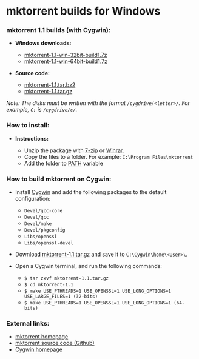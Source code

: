 mktorrent builds for Windows
============================

### mktorrent 1.1 builds (with Cygwin):

  * **Windows downloads:**
    * [mktorrent-1.1-win-32bit-build1.7z](https://github.com/q3aql/mktorrent-win/releases/download/v1.1/mktorrent-1.1-win-32bit-build1.7z)
    * [mktorrent-1.1-win-64bit-build1.7z](https://github.com/q3aql/mktorrent-win/releases/download/v1.1/mktorrent-1.1-win-64bit-build1.7z)
  
  * **Source code:**
    * [mktorrent-1.1.tar.bz2](https://github.com/q3aql/mktorrent-win/releases/download/v1.1/mktorrent-1.1.tar.bz2)
    * [mktorrent-1.1.tar.gz](https://github.com/q3aql/mktorrent-win/releases/download/v1.1/mktorrent-1.1.tar.gz)
    
_Note: The disks must be written with the format `/cygdrive/<letter>/`. For example, `C:` is `/cygdrive/c/`._

### How to install:

* **Instructions:**

    * Unzip the package with [7-zip](http://www.7-zip.org/) or [Winrar](http://www.rarlab.com/).
    * Copy the files to a folder. For example: `C:\Program Files\mktorrent`
    * Add the folder to [PATH](https://www.google.es/search?q=add+folder+to+PATH+on+Windows) variable

### How to build mktorrent on Cygwin:

  * Install [Cygwin](http://cygwin.com/) and add the following packages to the default configuration:

    * `Devel/gcc-core`
    * `Devel/gcc`
    * `Devel/make`
    * `Devel/pkgconfig`
    * `Libs/openssl`
    * `Libs/openssl-devel`

  * Download [mktorrent-1.1.tar.gz](https://github.com/q3aql/mktorrent-win/releases/download/v1.1/mktorrent-1.1.tar.gz) and save it to `C:\Cygwin\home\<User>\`.
  * Open a Cygwin terminal, and run the following commands:

    * `$ tar zxvf mktorrent-1.1.tar.gz`
    * `$ cd mktorrent-1.1`
    * `$ make USE_PTHREADS=1 USE_OPENSSL=1 USE_LONG_OPTIONS=1 USE_LARGE_FILES=1 (32-bits)` 
    * `$ make USE_PTHREADS=1 USE_OPENSSL=1 USE_LONG_OPTIONS=1 (64-bits)` 

### External links:

  * [mktorrent homepage](http://mktorrent.sourceforge.net/)
  * [mktorrent source code (Github)](https://github.com/esmil/mktorrent/)
  * [Cygwin homepage](https://www.cygwin.com/)
